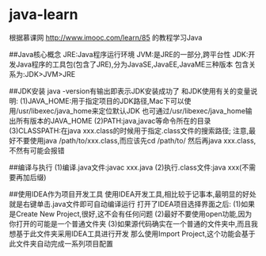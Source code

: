 # java-learn
根据慕课网 http://www.imooc.com/learn/85 的教程学习Java

##Java核心概念
JRE:Java程序运行环境
JVM:是JRE的一部分,跨平台性
JDK:开发Java程序的工具包(包含了JRE),分为JavaSE,JavaEE,JavaME三种版本
包含关系为:JDK>JVM>JRE

##JDK安装
java -version有输出即表示JDK安装成功了
和JDK使用有关的变量说明:
(1)JAVA_HOME:用于指定项目的JDK路径,Mac下可以使用/usr/libexec/java_home来定位默认JDK
        也可通过/usr/libexec/java_home输出所有版本的JAVA_HOME
(2)PATH:java,javac等命令所在的目录
(3)CLASSPATH:在java xxx.class的时候用于指定.class文件的搜索路径;
        注意,最好不要使用java /path/to/xxx.class,而应该先cd /path/to/
        然后再java xxx.class,不然有可能会报错

##编译与执行
(1)编译.java文件:javac xxx.java
(2)执行.class文件:java xxx(不需要再加后缀)

##使用IDEA作为项目开发工具
使用IDEA开发工具,相比较于记事本,最明显的好处就是右键单击.java文件即可自动编译运行
打开了IDEA项目选择界面之后:
(1)如果是Create New Project,很好,这不会有任何问题
(2)最好不要使用open功能,因为你打开的可能是一个普通文件夹
(3)如果源代码确实在一个普通的文件夹中,而且我想基于此文件夹采用IDEA工具进行开发
  那么使用Import Project,这个功能会基于此文件夹自动完成一系列项目配置





